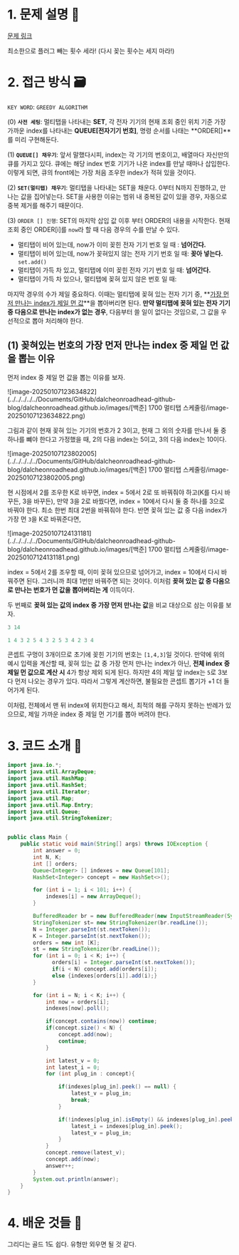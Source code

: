 # 1. 문제 설명 📌

[문제 링크](https://www.acmicpc.net/problem/1700)

최소한으로 플러그 빼는 횟수 세라! (다시 꽂는 횟수는 세지 마라!)

# 2. 접근 방식 🗃️

`KEY WORD`: `GREEDY ALGORITHM`

(0) **`사전 세팅`**: 멀티탭을 나타내는 **SET**, 각 전자 기기의 현재 조회 중인 위치 기준 가장 가까운 index를 나타내는 **QUEUE[전자기기 번호]**, 명령 순서를 나태는 **ORDER[]**를 미리 구현해둔다.

(1) **`QUEUE[] 채우기`**: 앞서 말했다시피, index는 각 기기의 번호이고, 배열마다 자신만의 큐를 가지고 있다. 큐에는 해당 index 번호 기기가 나온 index를 만날 때마나 삽입한다. 이렇게 되면, 큐의 front에는 가장 처음 조우한 index가 적혀 있을 것이다.

(2) **`SET(멀티탭) 채우기`**: 멀티탭을 나타내는 SET을 채운다. 0부터 N까지 진행하고, 만나는 값을 집어넣는다. SET을 사용한 이유는 범위 내 중복된 값이 있을 경우, 자동으로 중복 제거를 해주기 때문이다.

(3) `ORDER [] 진행`: SET의 마지막 삽입 값 이후 부터 ORDER의 내용을 시작한다. 현재 조회 중인 ORDER[i]를 `now`라 할 때 다음 경우의 수를 만날 수 있다.

- 멀티탭이 비어 있는데, now가 이미 꽂힌 전자 기기 번호 일 때 : **넘어간다.**
- 멀티탭이 비어 있는데, now가 꽂혀있지 않는 전자 기기 번호 일 때: **꽂아 넣는다.** `set.add()` 
- 멀티탭이 가득 차 있고, 멀티탭에 이미 꽂힌 전자 기기 번호 일 때: **넘어간다.**
- 멀티탭이 가득 차 있으나, 멀티탭에 꽂혀 있지 않은 번호 일 때:

마지막 경우의 수가 제일 중요하다. 이때는 멀티탭에 꽂혀 있는 전자 기기 중, **<u>가장 먼저 만나는 index가 제일 먼 값</u>**을 뽑아버리면 된다. 
  **만약 멀티탭에 꽂혀 있는 전자 기기 중 다음으로 만나는 index가 없는 경우**, 다음부터 쓸 일이 없다는 것임으로, 그 값을 우선적으로 뽑아 처리해야 한다.

## (1) 꽂혀있는 번호의 가장 먼저 만나는 index 중 제일 먼 값을 뽑는 이유

먼저 index 중 제일 먼 값을 뽑는 이유를 보자.

![image-20250107123634822](../../../../../Documents/GitHub/dalcheonroadhead-github-blog/dalcheonroadhead.github.io/images/[백준] 1700 멀티탭 스케줄링/image-20250107123634822.png)

그림과 같이 현재 꽂혀 있는 기기의 번호가 2 3이고, 현재 그 외의 숫자를 만나서 둘 중 하나를 뺴야 한다고 가정했을 때, 2의 다음 index는 5이고, 3의 다음 index는 10이다. 

![image-20250107123802005](../../../../../Documents/GitHub/dalcheonroadhead-github-blog/dalcheonroadhead.github.io/images/[백준] 1700 멀티탭 스케줄링/image-20250107123802005.png)

현 시점에서 2를 조우한 K로 바꾸면, index = 5에서 2로 또 바꿔줘야 하고(K를 다시 바꾸든, 3을 바꾸든), 만약 3을 2로 바꿨다면, index = 10에서 다시 둘 중 하나를 3으로 바꿔야 한다. 
  최소 한번 최대 2번을 바꿔줘야 한다. 반면 꽂혀 있는 값 중 다음 index가 가장 먼 `3`을 K로 바꿔준다면,

![image-20250107124131181](../../../../../Documents/GitHub/dalcheonroadhead-github-blog/dalcheonroadhead.github.io/images/[백준] 1700 멀티탭 스케줄링/image-20250107124131181.png)

index = 5에서 2를 조우할 때, 이미 꽂혀 있으므로 넘어가고, index = 10에서 다시 바꿔주면 된다. 그러니까 최대 1번만 바꿔주면 되는 것이다. 이처럼 **꽂혀 있는 값 중 다음으로 만나는 번호가 먼 값을 뽑아버리는 게** 이득이다.



두 번째로 **꽂혀 있는 값의 index 중 가장 먼저 만나는 값**을 비교 대상으로 삼는 이유를 보자.

```java
3 14

1 4 3 2 5 4 3 2 5 3 4 2 3 4
```

콘셉트 구멍이 3개이므로 초기에 꽂힌 기기의 번호는 `[1,4,3]`일 것이다. 만약에 위의 예시 입력을 계산할 때, 꽂혀 있는 값 중 가장 먼저 만나는 index가 아닌, **전체 index 중 제일 먼 값으로 계산 시** 4가 항상 제외 되게 된다.  하지만 4의 제일 앞 index는 `5`로 3보다 먼저 나오는 경우가 있다. 따라서 그렇게 계산하면, 불필요한 콘셉트 뽑기가 +1 더 들어가게 된다.

  이처럼, 전체에서 맨 뒤 index에 위치한다고 해서, 최적의 해를 구하지 못하는 반례가 있으므로, 제일 가까운 index 중 제일 먼 기기를 뽑아 버려야 한다.

# 3. 코드 소개 🔎

```java
import java.io.*;
import java.util.ArrayDeque;
import java.util.HashMap;
import java.util.HashSet;
import java.util.Iterator;
import java.util.Map;
import java.util.Map.Entry;
import java.util.Queue;
import java.util.StringTokenizer;


public class Main {
    public static void main(String[] args) throws IOException {
        int answer = 0;
        int N, K;
        int [] orders;
        Queue<Integer> [] indexes = new Queue[101];
        HashSet<Integer> concept = new HashSet<>();

        for (int i = 1; i < 101; i++) {
            indexes[i] = new ArrayDeque();
        }

        BufferedReader br = new BufferedReader(new InputStreamReader(System.in));
        StringTokenizer st= new StringTokenizer(br.readLine());
        N = Integer.parseInt(st.nextToken());
        K = Integer.parseInt(st.nextToken());
        orders = new int [K];
        st = new StringTokenizer(br.readLine());
        for (int i = 0; i < K; i++) {
              orders[i] = Integer.parseInt(st.nextToken());
              if(i < N) concept.add(orders[i]);
              else {indexes[orders[i]].add(i);}
        }

        for (int i = N; i < K; i++) {
            int now = orders[i];
            indexes[now].poll();

            if(concept.contains(now)) continue;
            if(concept.size() < N) {
                concept.add(now);
                continue;
            }

            int latest_v = 0;
            int latest_i = 0;
            for (int plug_in : concept){

                if(indexes[plug_in].peek() == null) {
                    latest_v = plug_in;
                    break;
                }

                if(!indexes[plug_in].isEmpty() && indexes[plug_in].peek() > latest_i){
                    latest_i = indexes[plug_in].peek();
                    latest_v = plug_in;
                }
            }
            concept.remove(latest_v);
            concept.add(now);
            answer++;
        }
        System.out.println(answer);
    }
}
```

# 4. 배운 것들 🎯

그리디는 골드 1도 쉽다. 유형만 외우면 될 것 같다.
